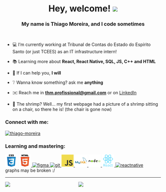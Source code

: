 <!-- Header and who I am (a very handsome guy) -->

<h1 align="center">Hey, welcome! 
  <img src="https://raw.githubusercontent.com/kaueMarques/kaueMarques/master/hi.gif" height="30px"> 
</h1>

<h3 align="center">My name is Thiago Moreira, and I code sometimes </h3>

</br> 

<!-- content -->

- 💻 I’m currently working at Tribunal de Contas do Estado do Espírito Santo (or just TCEES) as an IT infrastructure intern!

- 📚 Learning more about **React, React Native, SQL, JS, C++ and HTML**

- 🤝 If I can help you, **I will**

- ❔ Wanna know something? ask me **anything**

- ✉️ Reach me in **thm.profissional@gmail.com** or on <a href="https://linkedin.com/in/engthm" target="_blank">LinkedIn</a>

- 🦐 The shrimp? Well... my first webpage had a picture of a shrimp sitting on a chair, so there he is! (the chair is gone now)
  
<h3 align="left">
  Connect with me: 
</h3>

<p align="left">
  
  <a 
     href="https://www.linkedin.com/in/engthm/" target="blank">
     <img align="center" 
      src="https://cdn-icons-png.flaticon.com/512/174/174857.png" 
      alt="thiago-moreira" 
      height="30" width="30" />
  </a>
  
</p>

<h3 align="left">
  Learning and mastering: 
</h3>

<!-- 
     oh boy... this is a mess, but it is what it is.
     not every code is pretty inside ok?
     (ask someone that don't code and they'll say that this is for mad people)
-->

<p align="left"> 
  
  <a href="https://www.w3schools.com/css/" target="_blank"> 
   <img src="https://raw.githubusercontent.com/devicons/devicon/master/icons/css3/css3-original-wordmark.svg" 
     alt="css3" 
     width="40" 
     height="40"/></a> 
<!-- Not doing this for all of it. -->
  <a href="https://www.w3.org/html/" target="_blank"> <img src="https://raw.githubusercontent.com/devicons/devicon/master/icons/html5/html5-original-wordmark.svg" alt="html5" width="40" height="40"/> </a> 
  <a href="https://www.figma.com/" target="_blank"> <img src="https://www.vectorlogo.zone/logos/figma/figma-icon.svg" alt="figma" width="40" height="40"/> </a> 
  <a href="https://git-scm.com/" target="_blank"> <img src="https://www.vectorlogo.zone/logos/git-scm/git-scm-icon.svg" alt="git" width="40" height="40"/> </a> 
  <a href="https://developer.mozilla.org/en-US/docs/Web/JavaScript" target="_blank"> <img src="https://raw.githubusercontent.com/devicons/devicon/master/icons/javascript/javascript-original.svg" alt="javascript" width="40" height="40"/> </a> 
  <a href="https://www.mysql.com/" target="_blank"> <img src="https://raw.githubusercontent.com/devicons/devicon/master/icons/mysql/mysql-original-wordmark.svg" alt="mysql" width="40" height="40"/> </a> 
  <a href="https://nodejs.org" target="_blank"> <img src="https://raw.githubusercontent.com/devicons/devicon/master/icons/nodejs/nodejs-original-wordmark.svg" alt="nodejs" width="40" height="40"/> </a> 
  <a href="https://reactjs.org/" target="_blank"> <img src="https://raw.githubusercontent.com/devicons/devicon/master/icons/react/react-original-wordmark.svg" alt="react" width="40" height="40"/> </a> 
  <a href="https://reactnative.dev/" target="_blank"> <img src="https://reactnative.dev/img/header_logo.svg" alt="reactnative" width="40" height="40"/> </a>
  
<br>
  graphs may be broken :/
<!-- 
      ok, It's my fault, I'm too lazy right now to run this graphs locally, so they come and go... 
      like free birds, btw do you like Lynyrd Skynyrd?
-->
<hr>

<img align="left" width="47%" src="https://github-readme-stats.vercel.app/api/top-langs?username=Feurrado&show_icons=true&locale=en&layout=compact" />

<img align="left" width="47%" src="https://github-readme-stats.vercel.app/api?username=Feurrado&show_icons=true&theme=tokyonight" />






